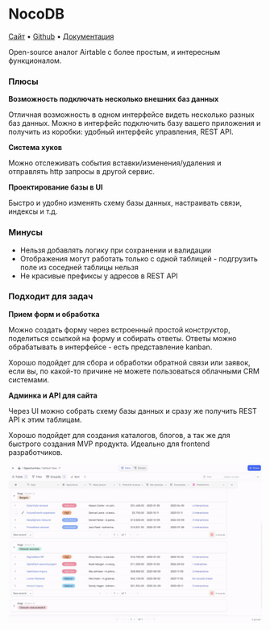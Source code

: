 # NocoDB

[Сайт](http://www.nocodb.com/) • [Github](https://github.com/nocodb/nocodb) • [Документация](https://docs.nocodb.com/)

Open-source аналог Airtable с более простым, и интересным функционалом.

### Плюсы

**Возможность подключать несколько внешних баз данных**

Отличная возможность в одном интерфейсе видеть несколько разных баз данных.
Можно в интерфейс подключить базу вашего приложения и получить из коробки: удобный интерфейс управления, REST API.

**Система хуков**

Можно отслеживать события вставки/изменения/удаления и отправлять http запросы в другой сервис.

**Проектирование базы в UI**

Быстро и удобно изменять схему базы данных, настраивать связи, индексы и т.д.

### Минусы

- Нельзя добавлять логику при сохранении и валидации
- Отображения могут работать только с одной таблицей - подгрузить поле из соседней таблицы нельзя
- Не красивые префиксы у адресов в REST API

### Подходит для задач

**Прием форм и обработка**

Можно создать форму через встроенный простой конструктор, поделиться ссылкой на форму и собирать ответы.
Ответы можно обрабатывать в интерфейсе - есть представление kanban.

Хорошо подойдет для сбора и обработки обратной связи или заявок, если вы, по какой-то причине не можете пользоваться облачными CRM системами.

**Админка и API для сайта**

Через UI можно собрать схему базы данных и сразу же получить REST API к этим таблицам.

Хорошо подойдет для создания каталогов, блогов, а так же для быстрого создания MVP продукта.
Идеально для frontend разработчиков.

![](cover.gif)